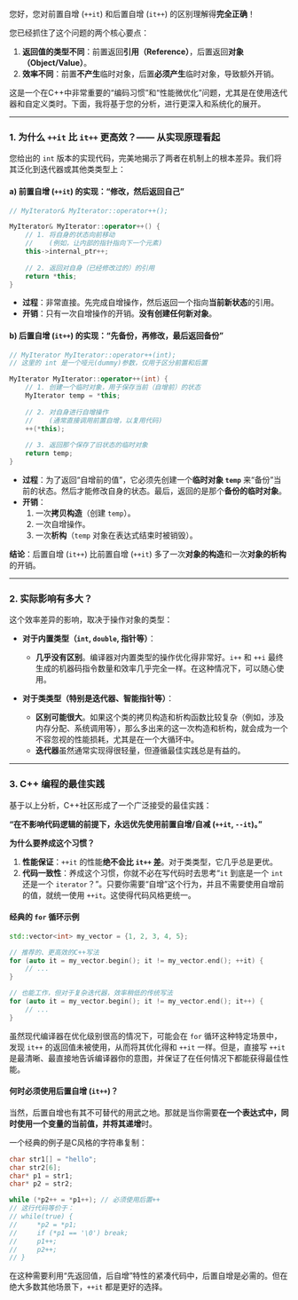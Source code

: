 您好，您对前置自增 (`++it`) 和后置自增 (`it++`) 的区别理解得**完全正确**！

您已经抓住了这个问题的两个核心要点：

1.  **返回值的类型不同**：前置返回**引用（Reference）**，后置返回**对象（Object/Value）**。
2.  **效率不同**：前置**不产生**临时对象，后置**必须产生**临时对象，导致额外开销。

这是一个在C++中非常重要的“编码习惯”和“性能微优化”问题，尤其是在使用迭代器和自定义类时。下面，我将基于您的分析，进行更深入和系统化的展开。

-----

### 1\. 为什么 `++it` 比 `it++` 更高效？—— 从实现原理看起

您给出的 `int` 版本的实现代码，完美地揭示了两者在机制上的根本差异。我们将其泛化到迭代器或其他类类型上：

#### a) 前置自增 (`++it`) 的实现：“修改，然后返回自己”

```cpp
// MyIterator& MyIterator::operator++();

MyIterator& MyIterator::operator++() {
    // 1. 将自身的状态向前移动
    //    (例如，让内部的指针指向下一个元素)
    this->internal_ptr++;
    
    // 2. 返回对自身（已经修改过的）的引用
    return *this; 
}
```

  * **过程**：非常直接。先完成自增操作，然后返回一个指向**当前新状态**的引用。
  * **开销**：只有一次自增操作的开销。**没有创建任何新对象**。

#### b) 后置自增 (`it++`) 的实现：“先备份，再修改，最后返回备份”

```cpp
// MyIterator MyIterator::operator++(int);
// 这里的 int 是一个哑元(dummy)参数，仅用于区分前置和后置

MyIterator MyIterator::operator++(int) {
    // 1. 创建一个临时对象，用于保存当前（自增前）的状态
    MyIterator temp = *this; 
    
    // 2. 对自身进行自增操作
    //    (通常直接调用前置自增，以复用代码)
    ++(*this);
    
    // 3. 返回那个保存了旧状态的临时对象
    return temp; 
}
```

  * **过程**：为了返回“自增前的值”，它必须先创建一个**临时对象 `temp`** 来“备份”当前的状态。然后才能修改自身的状态。最后，返回的是那个**备份的临时对象**。
  * **开销**：
    1.  一次**拷贝构造**（创建 `temp`）。
    2.  一次自增操作。
    3.  一次**析构**（`temp` 对象在表达式结束时被销毁）。

**结论**：后置自增 (`it++`) 比前置自增 (`++it`) 多了一次**对象的构造**和一次**对象的析构**的开销。

-----

### 2\. 实际影响有多大？

这个效率差异的影响，取决于操作对象的类型：

  * **对于内置类型（`int`, `double`, 指针等）**：

      * **几乎没有区别**。编译器对内置类型的操作优化得非常好。`i++` 和 `++i` 最终生成的机器码指令数量和效率几乎完全一样。在这种情况下，可以随心使用。

  * **对于类类型（特别是迭代器、智能指针等）**：

      * **区别可能很大**。如果这个类的拷贝构造和析构函数比较复杂（例如，涉及内存分配、系统调用等），那么多出来的这一次构造和析构，就会成为一个不容忽视的性能损耗，尤其是在一个大循环中。
      * **迭代器**虽然通常实现得很轻量，但遵循最佳实践总是有益的。

-----

### 3\. C++ 编程的最佳实践

基于以上分析，C++社区形成了一个广泛接受的最佳实践：

**“在不影响代码逻辑的前提下，永远优先使用前置自增/自减 (`++it`, `--it`)。”**

**为什么要养成这个习惯？**

1.  **性能保证**：`++it` 的性能**绝不会比 `it++` 差**。对于类类型，它几乎总是更优。
2.  **代码一致性**：养成这个习惯，你就不必在写代码时去思考“`it` 到底是一个 `int` 还是一个 `iterator`？”。只要你需要“自增”这个行为，并且不需要使用自增前的值，就统一使用 `++it`。这使得代码风格更统一。

#### 经典的 `for` 循环示例

```cpp
std::vector<int> my_vector = {1, 2, 3, 4, 5};

// 推荐的、更高效的C++写法
for (auto it = my_vector.begin(); it != my_vector.end(); ++it) {
    // ...
}

// 也能工作，但对于复杂迭代器，效率稍低的传统写法
for (auto it = my_vector.begin(); it != my_vector.end(); it++) {
    // ...
}
```

虽然现代编译器在优化级别很高的情况下，可能会在 `for` 循环这种特定场景中，发现 `it++` 的返回值未被使用，从而将其优化得和 `++it` 一样。但是，直接写 `++it` 是最清晰、最直接地告诉编译器你的意图，并保证了在任何情况下都能获得最佳性能。

#### 何时必须使用后置自增 (`it++`)？

当然，后置自增也有其不可替代的用武之地。那就是当你需要**在一个表达式中，同时使用一个变量的当前值，并将其递增**时。

一个经典的例子是C风格的字符串复制：

```c
char str1[] = "hello";
char str2[6];
char* p1 = str1;
char* p2 = str2;

while (*p2++ = *p1++); // 必须使用后置++
// 这行代码等价于：
// while(true) {
//     *p2 = *p1;
//     if (*p1 == '\0') break;
//     p1++;
//     p2++;
// }
```

在这种需要利用“先返回值，后自增”特性的紧凑代码中，后置自增是必需的。但在绝大多数其他场景下，`++it` 都是更好的选择。